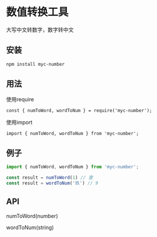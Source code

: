 # 数值转换工具

大写中文转数字，数字转中文

## 安装
`npm install myc-number`

## 用法
使用require
```
const { numToWord, wordToNum } = require('myc-number');
```
使用import
```
import { numToWord, wordToNum } from 'myc-number';
```
## 例子
```js
import { numToWord, wordToNum } from 'myc-number';

const result = numToWord(1) // 壹
const result = wordToNum('玖') // 9
```
## API
numToWord(number)

wordToNum(string)
